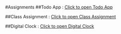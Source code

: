 #Assignments
##Todo App :
[Click to open Todo App](https://todoapp-e10f3.firebaseapp.com)

##Class Assignment :
[Click to open Class Assignment](https://class-assignment-2308b.firebaseapp.com)

##Digital Clock :
[Click to open Digital Clock](https://digital-clock-fb597.firebaseapp.com/)